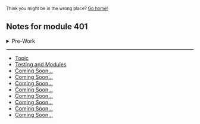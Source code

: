 <sub>Think you might be in the wrong place? [Go home!](../README.md)</sub>

## Notes for module 401
<details>
<summary>Pre-Work</summary>

   - <a href="/reading-notes/401/prep-work/commandLine.html">Command Line</a>
   - <a href="/reading-notes/401/prep-work/DSA.html">Command Line</a>

</details>

<hr>

* [Topic](class1Notes.md)
* [Testing and Modules](class2Notes.md)
* [Coming Soon...](holder.md)
* [Coming Soon...](holder.md)
* [Coming Soon...](holder.md)
* [Coming Soon...](holder.md)
* [Coming Soon...](holder.md)
* [Coming Soon...](holder.md)
* [Coming Soon...](holder.md)
* [Coming Soon...](holder.md)